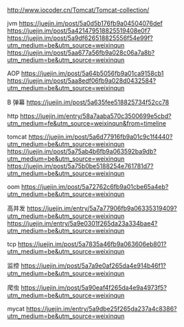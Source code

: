 http://www.iocoder.cn/Tomcat/Tomcat-collection/

jvm
https://juejin.im/post/5a0d5b176fb9a04504076def
https://juejin.im/post/5a421479518825519408e0f7
https://juejin.im/post/5a9df626518825556f54e99f?utm_medium=be&utm_source=weixinqun
https://juejin.im/post/5aa677a56fb9a028c06a7a8b?utm_medium=be&utm_source=weixinqun

AOP
https://juejin.im/post/5a64b5056fb9a01ca9158cb1
https://juejin.im/post/5aa8edf06fb9a028d0432584?utm_medium=be&utm_source=weixinqun

B 弹幕
https://juejin.im/post/5a635fee518825734f52cc78

http
https://juejin.im/entry/58a7aaba570c3500699e5cbd?utm_medium=fe&utm_source=weixinqun&from=timeline

tomcat
https://juejin.im/post/5a6d77916fb9a01c9c1f4440?utm_medium=be&utm_source=weixinqun
https://juejin.im/post/5a75ab4b6fb9a063592ba9db?utm_medium=be&utm_source=weixinqun
https://juejin.im/post/5a75b0be5188254e761781d7?utm_medium=be&utm_source=weixinqun

oom
https://juejin.im/post/5a72762c6fb9a01cbe65a4eb?utm_medium=be&utm_source=weixinqun

高并发
https://juejin.im/entry/5a7a77906fb9a06335319409?utm_medium=be&utm_source=weixinqun
https://juejin.im/entry/5a9e0301f265da23a334bae4?utm_medium=be&utm_source=weixinqun

tcp
https://juejin.im/post/5a7835a46fb9a063606eb801?utm_medium=be&utm_source=weixinqun

监控
https://juejin.im/post/5a7a9e0af265da4e914b46f1?utm_medium=be&utm_source=weixinqun


爬虫
https://juejin.im/post/5a90eaf4f265da4e9a4973f5?utm_medium=be&utm_source=weixinqun

mycat
https://juejin.im/entry/5a9dbe25f265da237a4c8386?utm_medium=be&utm_source=weixinqun
